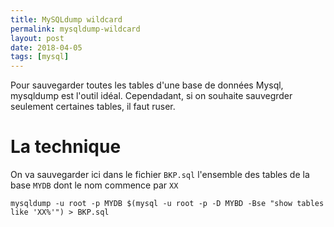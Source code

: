 ```yaml
---
title: MySQLdump wildcard 
permalink: mysqldump-wildcard
layout: post
date: 2018-04-05
tags: [mysql]
---
```




Pour sauvegarder toutes les tables d'une base de données Mysql, mysqldump est
l'outil idéal. Cependadant, si on souhaite sauvegrder seulement certaines
tables, il faut ruser.  

# La technique

On va sauvegarder ici dans le fichier `BKP.sql` l'ensemble des tables
de la base `MYDB` dont le nom commence par `XX`

    mysqldump -u root -p MYDB $(mysql -u root -p -D MYBD -Bse "show tables like 'XX%'") > BKP.sql

